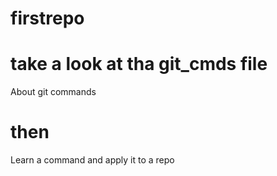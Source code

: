 # firstrepo
##
###

# take a look at tha git_cmds file 
About git commands 
# then
Learn a command and apply it to a repo
